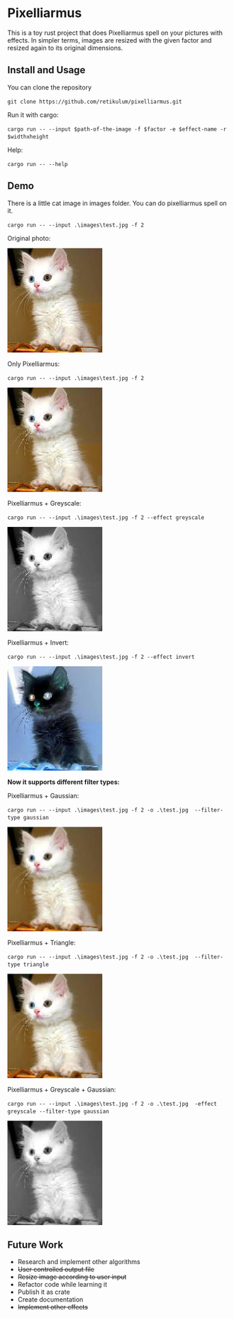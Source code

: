 # Pixelliarmus

This is a toy rust project that does Pixelliarmus spell on your pictures with effects. In simpler terms, images are resized with the given factor and resized again to its original dimensions.

## Install and Usage

You can clone the repository

`git clone https://github.com/retikulum/pixelliarmus.git`

Run it with cargo:

`cargo run -- --input $path-of-the-image -f $factor -e $effect-name -r $widthxheight`

Help:

`cargo run -- --help`

## Demo

There is a little cat image in images folder. You can do pixelliarmus spell on it.

`cargo run -- --input .\images\test.jpg -f 2`

Original photo:

![](/images/test.jpg)

Only Pixelliarmus:

`cargo run -- --input .\images\test.jpg -f 2`


![](/images/test-2-.jpg)

Pixelliarmus + Greyscale:

`cargo run -- --input .\images\test.jpg -f 2 --effect greyscale`


![](/images/test-2-greyscale.jpg)

Pixelliarmus + Invert:

`cargo run -- --input .\images\test.jpg -f 2 --effect invert`

![](/images/test-2-invert.jpg)

**Now it supports different filter types:**

Pixelliarmus + Gaussian:

`cargo run -- --input .\images\test.jpg -f 2 -o .\test.jpg  --filter-type gaussian `

![](/images/test-2-gaussian.jpg)

Pixelliarmus + Triangle:

`cargo run -- --input .\images\test.jpg -f 2 -o .\test.jpg  --filter-type triangle `

![](/images/test-2-triangle.jpg)

Pixelliarmus + Greyscale + Gaussian:

`cargo run -- --input .\images\test.jpg -f 2 -o .\test.jpg  -effect greyscale --filter-type gaussian `

![](/images/test-2-greyscale-gaussian.jpg)


## Future Work

- Research and implement other algorithms
- <del>User controlled output file<del>
- <del>Resize image according to user input<del>
- Refactor code while learning it
- Publish it as crate
- Create documentation
- <del>Implement other effects<del>